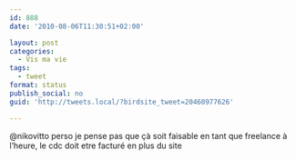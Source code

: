 ```yaml
---
id: 888
date: '2010-08-06T11:30:51+02:00'

layout: post
categories:
  - Vis ma vie
tags:
  - tweet
format: status
publish_social: no
guid: 'http://tweets.local/?birdsite_tweet=20460977626'

---
```


@nikovitto perso je pense pas que çà soit faisable en tant que freelance à l’heure, le cdc doit etre facturé en plus du site